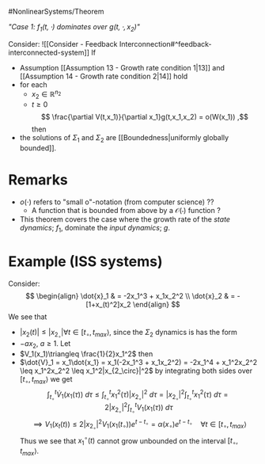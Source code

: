 #NonlinearSystems/Theorem 

*"Case 1: $f_1(t,\cdot)$ dominates over $g(t,\cdot,x_2)$"*

Consider: ![[Consider - Feedback Interconnection#^feedback-interconnected-system]]
If 
- Assumption [[Assumption 13 - Growth rate condition 1|13]] and [[Assumption 14 - Growth rate condition 2|14]] hold
- for each
	- $x_2\in\mathbb{R}^{n_2}$
	- $t\geq0$
	$$ \frac{\partial V(t,x_1)}{\partial x_1}g(t,x_1,x_2) = o(W(x_1)) ,$$
then
- the solutions of $\Sigma_1$ and $\Sigma_2$ are [[Boundedness|uniformly globally bounded]].




# Remarks
- $o(\cdot)$ refers to "small o"-notation (from computer science) ??
	- A function that is bounded from above by a $\mathcal{O}(\cdot)$ function ?
- This theorem covers the case where the growth rate of the *state dynamics*; $f_1$, dominate the *input dynamics*; $g$.
# Example (ISS systems)
Consider:
$$
\begin{align}
\dot{x}_1 & = -2x_1^3 + x_1x_2^2 \\
\dot{x}_2 & = -[1+x_(t)^2]x_2
\end{align}
$$
We see that
- $|x_2(t)|\leq |x_{2_\circ}| \forall t\in[t_\circ,t_{max}\rangle$,
since the $\Sigma_2$ dynamics is has the form 
- $-ax_2,~a\geq1$.
Let
- $V_1(x_1)\triangleq \frac{1}{2}x_1^2$
then
- $\dot{V}_1 = x_1\dot{x_1} = x_1(-2x_1^3 + x_1x_2^2) = -2x_1^4 + x_1^2x_2^2 \leq x_1^2x_2^2 \leq x_1^2|x_{2_\circ}|^2$ 
by integrating both sides over $[t_\circ,t_{max}\rangle$ we get
$$ \int_{t_\circ}^{t} \dot{V}_1(x_1(\tau))~d\tau \leq \int_{t_\circ}^{t} x_1^2(\tau)|x_{2_\circ}|^2~d\tau = |x_{2_\circ}|^2\int_{t_\circ}^{t} x_1^2(\tau)~d\tau = 2|x_{2_\circ}|^2\int_{t_\circ}^{t} V_1(x_1(\tau))~d\tau$$
$$ \implies  V_1(x_t(t))\leq  2|x_{2_\circ}|^2V_1(x_1(t_\circ))e^{t-t_\circ} = \alpha(x_\circ)e^{t-t_\circ}\quad\forall t\in[t_\circ,t_{max}\rangle$$
Thus we see that $x_1^\circ(t)$ cannot grow unbounded on the interval $[t_\circ,t_{max}\rangle$.